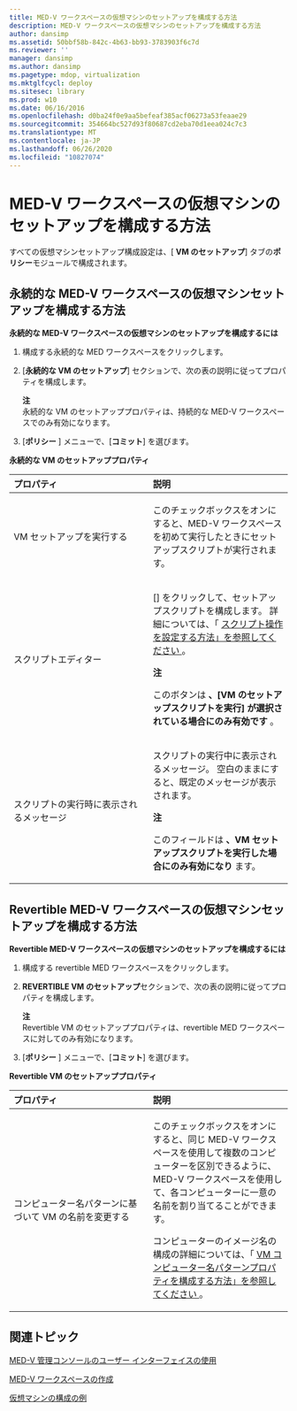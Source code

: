 ```yaml
---
title: MED-V ワークスペースの仮想マシンのセットアップを構成する方法
description: MED-V ワークスペースの仮想マシンのセットアップを構成する方法
author: dansimp
ms.assetid: 50bbf58b-842c-4b63-bb93-3783903f6c7d
ms.reviewer: ''
manager: dansimp
ms.author: dansimp
ms.pagetype: mdop, virtualization
ms.mktglfcycl: deploy
ms.sitesec: library
ms.prod: w10
ms.date: 06/16/2016
ms.openlocfilehash: d0ba24f0e9aa5befeaf385acf06273a53feaae29
ms.sourcegitcommit: 354664bc527d93f80687cd2eba70d1eea024c7c3
ms.translationtype: MT
ms.contentlocale: ja-JP
ms.lasthandoff: 06/26/2020
ms.locfileid: "10827074"
---
```

# MED-V ワークスペースの仮想マシンのセットアップを構成する方法


すべての仮想マシンセットアップ構成設定は、[ **VM のセットアップ**] タブの**ポリシー**モジュールで構成されます。

## 永続的な MED-V ワークスペースの仮想マシンセットアップを構成する方法


**永続的な MED-V ワークスペースの仮想マシンのセットアップを構成するには**

1.  構成する永続的な MED ワークスペースをクリックします。

2.  [**永続的な VM のセットアップ**] セクションで、次の表の説明に従ってプロパティを構成します。

    **注**  
    永続的な VM のセットアッププロパティは、持続的な MED-V ワークスペースでのみ有効になります。



3.  [**ポリシー** ] メニューで、[**コミット**] を選びます。

**永続的な VM のセットアッププロパティ**

<table>
<colgroup>
<col width="50%" />
<col width="50%" />
</colgroup>
<thead>
<tr class="header">
<th align="left">プロパティ</th>
<th align="left">説明</th>
</tr>
</thead>
<tbody>
<tr class="odd">
<td align="left"><p>VM セットアップを実行する</p></td>
<td align="left"><p>このチェックボックスをオンにすると、MED-V ワークスペースを初めて実行したときにセットアップスクリプトが実行されます。</p></td>
</tr>
<tr class="even">
<td align="left"><p>スクリプトエディター</p></td>
<td align="left"><p>[] をクリックして、セットアップスクリプトを構成します。 詳細については、「 <a href="how-to-set-up-script-actions.md" data-raw-source="[How to Set Up Script Actions](how-to-set-up-script-actions.md)"> スクリプト操作を設定する方法」を参照してください </a> 。</p>
<div class="alert">
<strong>注</strong><br/><p>このボタンは <strong> 、[VM のセットアップスクリプトを実行] が選択されている場合にのみ有効です </strong> 。</p>
</div>
<div>

</div></td>
</tr>
<tr class="odd">
<td align="left"><p>スクリプトの実行時に表示されるメッセージ</p></td>
<td align="left"><p>スクリプトの実行中に表示されるメッセージ。 空白のままにすると、既定のメッセージが表示されます。</p>
<div class="alert">
<strong>注</strong><br/><p>このフィールドは <strong> 、VM セットアップスクリプトを実行した場合にのみ有効になり </strong> ます。</p>
</div>
<div>

</div></td>
</tr>
</tbody>
</table>



## Revertible MED-V ワークスペースの仮想マシンセットアップを構成する方法


**Revertible MED-V ワークスペースの仮想マシンのセットアップを構成するには**

1.  構成する revertible MED ワークスペースをクリックします。

2.  **REVERTIBLE VM のセットアップ**セクションで、次の表の説明に従ってプロパティを構成します。

    **注**  
    Revertible VM のセットアッププロパティは、revertible MED ワークスペースに対してのみ有効になります。



3.  [**ポリシー** ] メニューで、[**コミット**] を選びます。

**Revertible VM のセットアッププロパティ**

<table>
<colgroup>
<col width="50%" />
<col width="50%" />
</colgroup>
<thead>
<tr class="header">
<th align="left">プロパティ</th>
<th align="left">説明</th>
</tr>
</thead>
<tbody>
<tr class="odd">
<td align="left"><p>コンピューター名パターンに基づいて VM の名前を変更する</p></td>
<td align="left"><p>このチェックボックスをオンにすると、同じ MED-V ワークスペースを使用して複数のコンピューターを区別できるように、MED-V ワークスペースを使用して、各コンピューターに一意の名前を割り当てることができます。</p>
<p>コンピューターのイメージ名の構成の詳細については、「 <a href="how-to-configure-vm-computer-name-pattern-propertiesmedvv2.md" data-raw-source="[How to Configure VM Computer Name Pattern Properties](how-to-configure-vm-computer-name-pattern-propertiesmedvv2.md)"> VM コンピューター名パターンプロパティを構成する方法」を参照してください </a> 。</p></td>
</tr>
</tbody>
</table>



## 関連トピック


[MED-V 管理コンソールのユーザー インターフェイスの使用](using-the-med-v-management-console-user-interface.md)

[MED-V ワークスペースの作成](creating-a-med-v-workspacemedv-10-sp1.md)

[仮想マシンの構成の例](examples-of-virtual-machine-configurationsv2.md)









